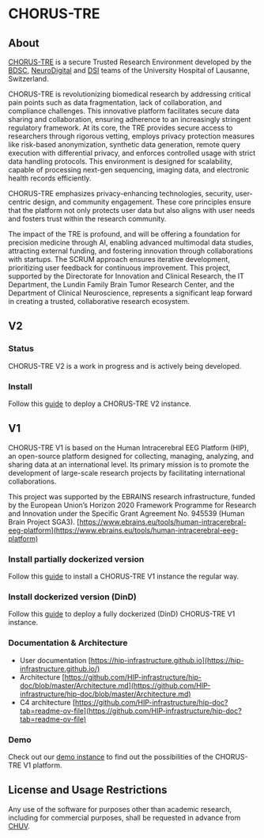 # CHORUS-TRE

## About

[CHORUS-TRE](https://www.chorus-tre.ch) is a secure Trusted Research Environment developed by the [BDSC](https://www.chuv.ch/en/bdsc/), [NeuroDigital](https://www.chuv.ch/fr/neurosciences/dnc-home/recherche/centre-de-recherche-en-neurosciences/neurotech/research-labs/neurodigitalneurotech) and [DSI](https://www.chuv.ch/fr/fiches/direction-des-systemes-dinformation) teams of the University Hospital of Lausanne, Switzerland.

CHORUS-TRE is revolutionizing biomedical research by addressing critical pain points such as data fragmentation, lack of collaboration, and compliance challenges. This innovative platform facilitates secure data sharing and collaboration, ensuring adherence to an increasingly stringent regulatory framework. At its core, the TRE provides secure access to researchers through rigorous vetting, employs privacy protection measures like risk-based anonymization, synthetic data generation, remote query execution with differential privacy, and enforces controlled usage with strict data handling protocols. This environment is designed for scalability, capable of processing next-gen sequencing, imaging data, and electronic health records efficiently.

CHORUS-TRE emphasizes privacy-enhancing technologies, security, user-centric design, and community engagement. These core principles ensure that the platform not only protects user data but also aligns with user needs and fosters trust within the research community.

The impact of the TRE is profound, and will be offering a foundation for precision medicine through AI, enabling advanced multimodal data studies, attracting external funding, and fostering innovation through collaborations with startups. The SCRUM approach ensures iterative development, prioritizing user feedback for continuous improvement. This project, supported by the Directorate for Innovation and Clinical Research, the IT Department, the Lundin Family Brain Tumor Research Center, and the Department of Clinical Neuroscience, represents a significant leap forward in creating a trusted, collaborative research ecosystem.

## V2

### Status
CHORUS-TRE V2 is a work in progress and is actively being developed.

### Install

Follow this [guide](https://github.com/CHORUS-TRE/.github/blob/master/profile/INSTALL.md) to deploy a CHORUS-TRE V2 instance.

## V1

CHORUS-TRE V1 is based on the Human Intracerebral EEG Platform (HIP), an open-source platform designed for collecting, managing, analyzing, and sharing data at an international level. Its primary mission is to promote the development of large-scale research projects by facilitating international collaborations.

This project was supported by the EBRAINS research infrastructure, funded by the European Union’s Horizon 2020 Framework Programme for Research and Innovation under the Specific Grant Agreement No. 945539 (Human Brain Project SGA3). [https://www.ebrains.eu/tools/human-intracerebral-eeg-platform](https://www.ebrains.eu/tools/human-intracerebral-eeg-platform)

### Install partially dockerized version
Follow this [guide](https://github.com/HIP-infrastructure/#install) to install a CHORUS-TRE V1 instance the regular way.

### Install dockerized version (DinD)
Follow this [guide](https://github.com/CHORUS-TRE/v1-dockerized/blob/master/README.md) to deploy a fully dockerized (DinD) CHORUS-TRE V1 instance.

### Documentation & Architecture
- User documentation [https://hip-infrastructure.github.io](https://hip-infrastructure.github.io/)
- Architecture [https://github.com/HIP-infrastructure/hip-doc/blob/master/Architecture.md](https://github.com/HIP-infrastructure/hip-doc/blob/master/Architecture.md)
- C4 architecture [https://github.com/HIP-infrastructure/hip-doc?tab=readme-ov-file](https://github.com/HIP-infrastructure/hip-doc?tab=readme-ov-file)

### Demo

Check out our [demo instance](#) to find out the possibilities of the CHORUS-TRE V1 platform.

## License and Usage Restrictions

Any use of the software for purposes other than academic research, including for commercial purposes, shall be requested in advance from [CHUV](mailto:pactt.legal@chuv.ch).

